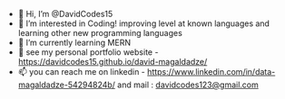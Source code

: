 - 👋 Hi, I’m @DavidCodes15
- 👀 I’m interested in Coding! improving level at  known languages and learning other new programming languages
- 🌱 I’m currently learning MERN
- 💞️ see my personal portfolio website - https://davidcodes15.github.io/david-magaldadze/
- 📫 you can reach me on linkedin - https://www.linkedin.com/in/data-magaldadze-54294824b/ and mail : davidcodes123@gmail.com

<!---
DavidCodes15/DavidCodes15 is a ✨ special ✨ repository because its `README.md` (this file) appears on your GitHub profile.
You can click the Preview link to take a look at your changes.
--->
